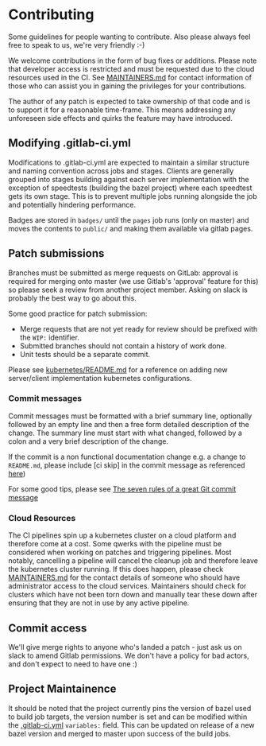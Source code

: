 # Contributing

Some guidelines for people wanting to contribute. Also please always feel free
to speak to us, we're very friendly :-)

We welcome contributions in the form of bug fixes or additions. Please note that
developer access is restricted and must be requested due to the cloud resources
used in the CI. See [MAINTAINERS.md](MAINTAINERS.md) for contact information of those who can
assist you in gaining the privileges for your contributions.

The author of any patch is expected to take ownership of that code and is to
support it for a reasonable time-frame. This means addressing any unforeseen
side effects and quirks the feature may have introduced.

## Modifying .gitlab-ci.yml

Modifications to .gitlab-ci.yml are expected to maintain a similar structure
and naming convention across jobs and stages. Clients are generally grouped
into stages building against each server implementation with the exception of
speedtests (building the bazel project) where each speedtest gets its own stage.
This is to prevent multiple jobs running alongside the job and potentially
hindering performance.

Badges are stored in `badges/` until the `pages` job runs (only on master)
and moves the contents to `public/` and making them available via gitlab pages.

## Patch submissions

Branches must be submitted as merge requests on GitLab: approval is required for
merging onto master (we use Gitlab's 'approval' feature for this) so please seek 
a review from another project member. Asking on slack is probably the best way 
to go about this. 

Some good practice for patch submission:

- Merge requests that are not yet ready for review should be prefixed with the
  ``WIP:`` identifier.
- Submitted branches should not contain a history of work done.
- Unit tests should be a separate commit.

Please see [kubernetes/README.md](kubernetes/README.md) for a reference on adding new server/client
implementation kubernetes configurations.

### Commit messages

Commit messages must be formatted with a brief summary line, optionally followed
by an empty line and then a free form detailed description of the change. The
summary line must start with what changed, followed by a colon and a very brief
description of the change.

If the commit is a non functional documentation change e.g. a change to `README.md`, please include [ci skip] in the commit message as referenced [here](https://docs.gitlab.com/ee/ci/yaml/#skipping-jobs))

For some good tips, please see [The seven rules of a great Git commit message](https://chris.beams.io/posts/git-commit/#seven-rules)


### Cloud Resources

The CI pipelines spin up a kubernetes cluster on a cloud platform and therefore come
at a cost. Some qwerks with the pipeline must be considered when working on patches and
triggering pipelines. Most notably, cancelling a pipeline will cancel the cleanup job and
therefore leave the kubernetes cluster running. If this does happen, please check [MAINTAINERS.md](MAINTAINERS.md)
for the contact details of someone who should have administrator access to the cloud services. Maintainers should 
check for clusters which have not been torn down and manually tear these down after ensuring that they are not 
in use by any active pipeline. 

## Commit access

We'll give merge rights to anyone who's landed a patch - just ask us on slack to 
amend Gitlab permissions. We don't have a policy for bad actors, and don't expect
to need to have one :) 

## Project Maintainence

It should be noted that the project currently pins the version of bazel used to build job targets,
the version number is set and can be modified within the [.gitlab-ci.yml](.gitlab-ci.yml) `variables:` field. This 
can be updated on release of a new bazel version and merged to master upon success of the build jobs.
